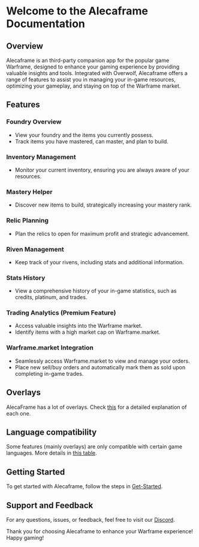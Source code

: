 # Welcome to the Alecaframe Documentation

## Overview

Alecaframe is an third-party companion app for the popular game Warframe, designed to enhance your gaming experience by providing valuable insights and tools. Integrated with Overwolf, Alecaframe offers a range of features to assist you in managing your in-game resources, optimizing your gameplay, and staying on top of the Warframe market.

## Features

### Foundry Overview
- View your foundry and the items you currently possess.
- Track items you have mastered, can master, and plan to build.

### Inventory Management
- Monitor your current inventory, ensuring you are always aware of your resources.

### Mastery Helper
- Discover new items to build, strategically increasing your mastery rank.

### Relic Planning
- Plan the relics to open for maximum profit and strategic advancement.

### Riven Management
- Keep track of your rivens, including stats and additional information.

### Stats History
- View a comprehensive history of your in-game statistics, such as credits, platinum, and trades.

### Trading Analytics (Premium Feature)
- Access valuable insights into the Warframe market.
- Identify items with a high market cap on Warframe.market.

### Warframe.market Integration
- Seamlessly access Warframe.market to view and manage your orders.
- Place new sell/buy orders and automatically mark them as sold upon completing in-game trades.

## Overlays

AlecaFrame has a lot of overlays. Check [this](/overlays/overview.html) for a detailed explanation of each one.

## Language compatibility

Some features (mainly overlays) are only compatible with certain game languages. More details in [this table](/language-compatibility.html).

## Getting Started

To get started with Alecaframe, follow the steps in [Get-Started](/get-started/install.html).

## Support and Feedback

For any questions, issues, or feedback, feel free to visit our [Discord](https://discord.gg/NAmRn9rn2V).

Thank you for choosing Alecaframe to enhance your Warframe experience! Happy gaming!